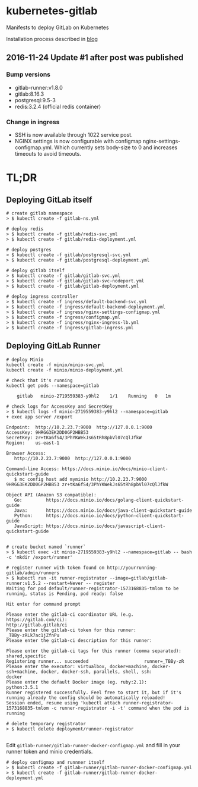 # kubernetes-gitlab
Manifests to deploy GitLab on Kubernetes 

Installation process described in [blog](http://blog.lwolf.org/post/how-to-easily-deploy-gitlab-on-kubernetes/)

## 2016-11-24 Update #1 after post was published

### Bump versions

* gitlab-runner:v1.8.0
* gitlab:8.16.3
* postgresql:9.5-3
* redis:3.2.4 (official redis container)

### Change in ingress

* SSH is now available through 1022 service post.
* NGINX settings is now configurable with configmap nginx-settings-configmap.yml.
 Which currently sets body-size to 0 and increases timeouts to avoid timeouts. 


# TL;DR

## Deploying GitLab itself
```
# create gitlab namespace
> $ kubectl create -f gitlab-ns.yml

# deploy redis
> $ kubectl create -f gitlab/redis-svc.yml
> $ kubectl create -f gitlab/redis-deployment.yml

# deploy postgres
> $ kubectl create -f gitlab/postgresql-svc.yml
> $ kubectl create -f gitlab/postgresql-deployment.yml

# deploy gitlab itself
> $ kubectl create -f gitlab/gitlab-svc.yml
> $ kubectl create -f gitlab/gitlab-svc-nodeport.yml
> $ kubectl create -f gitlab/gitlab-deployment.yml

# deploy ingress controller
> $ kubectl create -f ingress/default-backend-svc.yml
> $ kubectl create -f ingress/default-backend-deployment.yml
> $ kubectl create -f ingress/nginx-settings-configmap.yml
> $ kubectl create -f ingress/configmap.yml
> $ kubectl create -f ingress/nginx-ingress-lb.yml
> $ kubectl create -f ingress/gitlab-ingress.yml

```

## Deploying GitLab Runner

```
# deploy Minio
kubectl create -f minio/minio-svc.yml
kubectl create -f minio/minio-deployment.yml

# check that it's running
kubectl get pods --namespace=gitlab

    gitlab   minio-2719559383-y9hl2    1/1    Running   0   1m

# check logs for AccessKey and SecretKey
> $ kubectl logs -f minio-2719559383-y9hl2 --namespace=gitlab
+ exec app server /export

Endpoint:  http://10.2.23.7:9000  http://127.0.0.1:9000
AccessKey: 9HRGG3EK2DD0GP2HBB53
SecretKey: zr+tKa6fS4/3PhYKWekJs65tRh8pbVl07cQlJfkW
Region:    us-east-1

Browser Access:
   http://10.2.23.7:9000  http://127.0.0.1:9000

Command-line Access: https://docs.minio.io/docs/minio-client-quickstart-guide
   $ mc config host add myminio http://10.2.23.7:9000 9HRGG3EK2DD0GP2HBB53 zr+tKa6fS4/3PhYKWekJs65tRh8pbVl07cQlJfkW

Object API (Amazon S3 compatible):
   Go:         https://docs.minio.io/docs/golang-client-quickstart-guide
   Java:       https://docs.minio.io/docs/java-client-quickstart-guide
   Python:     https://docs.minio.io/docs/python-client-quickstart-guide
   JavaScript: https://docs.minio.io/docs/javascript-client-quickstart-guide


# create bucket named `runner`
> $ kubectl exec -it minio-2719559383-y9hl2 --namespace=gitlab -- bash -c 'mkdir /export/runner'

# register runner with token found on http://yourrunning-gitlab/admin/runners
> $ kubectl run -it runner-registrator --image=gitlab/gitlab-runner:v1.5.2 --restart=Never -- register
Waiting for pod default/runner-registrator-1573168835-tmlom to be running, status is Pending, pod ready: false

Hit enter for command prompt

Please enter the gitlab-ci coordinator URL (e.g. https://gitlab.com/ci):
http://gitlab.gitlab/ci
Please enter the gitlab-ci token for this runner:
_TBBy-zRLk7ac1jZfnPu
Please enter the gitlab-ci description for this runner:

Please enter the gitlab-ci tags for this runner (comma separated):
shared,specific
Registering runner... succeeded                     runner=_TBBy-zR
Please enter the executor: virtualbox, docker+machine, docker-ssh+machine, docker, docker-ssh, parallels, shell, ssh:
docker
Please enter the default Docker image (eg. ruby:2.1):
python:3.5.1
Runner registered successfully. Feel free to start it, but if it's running already the config should be automatically reloaded!
Session ended, resume using 'kubectl attach runner-registrator-1573168835-tmlom -c runner-registrator -i -t' command when the pod is running

# delete temporary registrator
> $ kubectl delete deployment/runner-registrator


```

Edit `gitlab-runner/gitlab-runner-docker-configmap.yml` and fill in your runner token and minio credentials.

```
# deploy configmap and runnner itself
> $ kubectl create -f gitlab-runner/gitlab-runner-docker-configmap.yml
> $ kubectl create -f gitlab-runner/gitlab-runner-docker-deployment.yml
```
